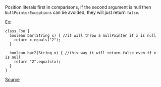 Position literals first in comparisons, if the second argument is null then `NullPointerExceptions` can be avoided, they will just return `false`.

Ex:

```
class Foo {
  boolean bar(String x) { //it will throw a nullPointer if x is null
    return x.equals("2");
  }

  boolean bar2(String x) { //this way it will return false even if x is null
    return "2".equals(x);
  }
}
```

[Source](http://pmd.sourceforge.net/pmd-5.3.2/pmd-java/rules/java/design.html#PositionLiteralsFirstInComparisons)
